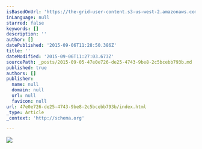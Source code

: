```yaml
---
isBasedOnUrl: 'https://the-grid-user-content.s3-us-west-2.amazonaws.com/c1d3cd2c-b5c4-4ab6-b34b-b3266038ee41.jpg'
inLanguage: null
starred: false
keywords: []
description: ''
author: []
datePublished: '2015-09-06T11:28:50.386Z'
title: ''
dateModified: '2015-09-06T11:27:03.673Z'
sourcePath: _posts/2015-09-05-47e0e726-de25-4743-9be8-2c5bcebb793b.md
published: true
authors: []
publisher:
  name: null
  domain: null
  url: null
  favicon: null
url: 47e0e726-de25-4743-9be8-2c5bcebb793b/index.html
_type: Article
_context: 'http://schema.org'

---
```

![](https://the-grid-user-content.s3-us-west-2.amazonaws.com/c1d3cd2c-b5c4-4ab6-b34b-b3266038ee41.jpg)